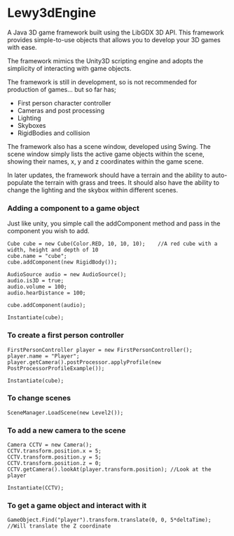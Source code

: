 # Lewy3dEngine
A Java 3D game framework built using the LibGDX 3D API. This framework provides simple-to-use objects that allows you
to develop your 3D games with ease.

The framework mimics the Unity3D scripting engine and adopts the simplicity of interacting with game objects.

The framework is still in development, so is not recommended for production of games... but so far has;
- First person character controller
- Cameras and post processing
- Lighting
- Skyboxes
- RigidBodies and collision

The framework also has a scene window, developed using Swing. The scene window simply lists the active game objects within
the scene, showing their names, x, y and z coordinates within the game scene.

In later updates, the framework should have a terrain and the ability to auto-populate the terrain with grass and trees.
It should also have the ability to change the lighting and the skybox within different scenes.

### Adding a component to a game object
Just like unity, you simple call the addComponent method and pass in the component you wish to add.
```
Cube cube = new Cube(Color.RED, 10, 10, 10);    //A red cube with a width, height and depth of 10
cube.name = "cube";
cube.addComponent(new RigidBody());

AudioSource audio = new AudioSource();
audio.is3D = true;
audio.volume = 100;
audio.hearDistance = 100;

cube.addComponent(audio);

Instantiate(cube);
```

### To create a first person controller
```
FirstPersonController player = new FirstPersonController();
player.name = "Player";
player.getCamera().postProcessor.applyProfile(new PostProcessorProfileExample());

Instantiate(cube);
```

### To change scenes
```
SceneManager.LoadScene(new Level2());
```

### To add a new camera to the scene
```
Camera CCTV = new Camera();
CCTV.transform.position.x = 5;
CCTV.transform.position.y = 5;
CCTV.transform.position.z = 0;
CCTV.getCamera().lookAt(player.transform.position); //Look at the player

Instantiate(CCTV);
```

### To get a game object and interact with it
```
GameObject.Find("player").transform.translate(0, 0, 5*deltaTime);   //Will translate the Z coordinate
```